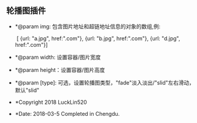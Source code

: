 ## 轮播图插件

 * *@param img: 包含图片地址和超链地址信息的对象的数组,例:

      ​				[ {url: "a.jpg", href:".com"}, {url: "b.jpg", href:".com"}, {url: "d.jpg", href:".com"}]

 * *@param width: 设置容器/图片宽度

 * *@param height：设置容器/图片高度

 * *@param [type]: 可选，设置轮播图类型，"fade"淡入淡出/"slid"左右滑动，默认"slid" 
    ​

 * *Copyright 2018 LuckLin520

 * *Date: 2018-03-5 Completed in Chengdu.
    ​